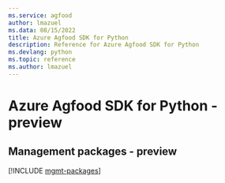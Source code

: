 ```yaml
---
ms.service: agfood
author: lmazuel
ms.data: 08/15/2022
title: Azure Agfood SDK for Python
description: Reference for Azure Agfood SDK for Python
ms.devlang: python
ms.topic: reference
ms.author: lmazuel
---
```

# Azure Agfood SDK for Python - preview

## Management packages - preview
[!INCLUDE [mgmt-packages](agfood-mgmt-index.md)]